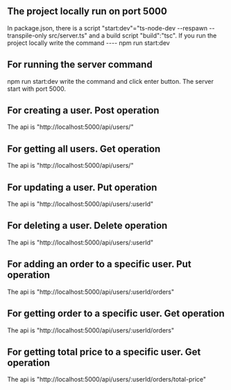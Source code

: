 ## The project locally run on port 5000
In package.json, there is a script "start:dev"="ts-node-dev --respawn --transpile-only src/server.ts" and a build script "build":"tsc". If you run the project locally write the command ---- npm run start:dev

## For running the server command
npm run start:dev
write the command and click enter button. The server start with port 5000. 

## For creating a user. Post operation
The api is "http://localhost:5000/api/users/"

## For getting all users. Get operation
The api is "http://localhost:5000/api/users/"

## For updating a user. Put operation
The api is "http://localhost:5000/api/users/:userId"

## For deleting a user. Delete operation
The api is "http://localhost:5000/api/users/:userId"

## For adding an order to a specific user. Put operation
The api is "http://localhost:5000/api/users/:userId/orders"

## For getting order to a specific user. Get operation
The api is "http://localhost:5000/api/users/:userId/orders"

## For getting total price to a specific user. Get operation
The api is "http://localhost:5000/api/users/:userId/orders/total-price"